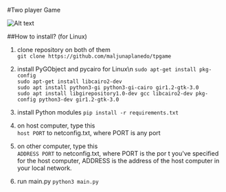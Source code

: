 #Two player Game

![Alt text](img.png "pic")

##How to install? (for Linux)


1) clone repository on both of them\
`git clone https://github.com/maljunaplanedo/tpgame`
   
2) install PyGObject and pycairo for Linux\n
`sudo apt-get install pkg-config`\
   `sudo apt-get install libcairo2-dev`\
   `sudo apt install python3-gi python3-gi-cairo gir1.2-gtk-3.0`\
   `sudo apt install libgirepository1.0-dev gcc libcairo2-dev pkg-config python3-dev gir1.2-gtk-3.0`
   
3) install Python modules
   `pip install -r requirements.txt`
 
4) on host computer, type this\
`host PORT`
   to netconfig.txt, where PORT is any port

5) on other computer, type this\
`ADDRESS PORT`
   to netconfig.txt, where PORT is the por t 
   you've specified for the host computer, 
   ADDRESS is the address of the host computer 
   in your local network. 

5) run main.py
`python3 main.py`
